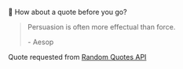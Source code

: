 📣 How about a quote before you go?

> Persuasion is often more effectual than force.
>
> <p>- Aesop</p>

Quote requested from [Random Quotes API](https://github.com/lukePeavey/quotable)

